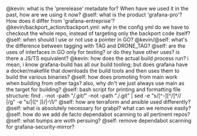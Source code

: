 @kevin: what is the 'prerelease' metadate for? When have we used it in the past, how are we using it now?
@self: what is the product 'grafana-pro'? How does it differ from 'grafana-entreprise'?
@kevin/backport_action/backport.yml: why in the config yml do we have to checkout the whole repo, instead of targeting only the backport code itself?
@self: when should I use or not use a pointer in GO?
@kevin/@self: what's the difference between tagging with TAG and DRONE_TAG?
@self: are the uses of interfaces in GO only for testing? or do they have other uses? is there a JS/TS equivalent?
@kevin: how does the actual build process run? i mean, i know grafana-build has all our build tooling; but does grafana have a docker/makefile that downloads the build tools and then uses them to build the various binaries?
@self: how does promoting from main work when building from other tags? also, why dn't we just always use main as the target for building?
@self: bash script for printing and formatting file structure: find . -not -path "*/.git/*" -not -path "./.git" | sed -e "s/[^-][^\/]*\// |/g" -e "s/|\([^ ]\)/|-\1/"
@self: how are terraform and ansible used differently?
@self: what is absolutely necessary for grabpl? what can we remove easily?
@self: how do we add de facto dependabot scanning to all pertinent repos?
@self: what bumps are woth persuing?
@self: remove dependabot scanning for grafana-security-mirror?
